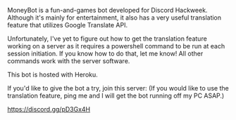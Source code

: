 MoneyBot is a fun-and-games bot developed for Discord Hackweek.
Although it's mainly for entertainment, it also has a very useful translation feature that utilizes Google Translate API.

Unfortunately, I've yet to figure out how to get the translation feature working on a server as it requires a powershell command to be run at each session initiation.
If you know how to do that, let me know!
All other commands work with the server software.

This bot is hosted with Heroku.

If you'd like to  give the bot a try, join this server:
(If you would like to use the translation feature, ping me and I will get the bot running off my PC ASAP.)

https://discord.gg/pD3Gx4H
